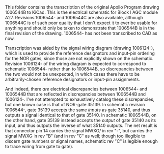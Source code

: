 This folder contains the transcription of the original Apollo Program drawing 1006544B to KiCad.  This is the electrical schematic for Block I AGC module A27.  Revisions 1006544- and 1006544C are also available, although 1006544C is of such poor quality that I don't expect it to ever be usable for anything and should only be taken to demonstrate that 1006544B is in the final revision of the drawing.  1006544- has not been transcribed to CAD as now.

Transcription was aided by the signal wiring diagram (drawing 1006124-), which is used to provide the reference designators and input-pin ordering for the NOR gates, since those are not explicitly shown on the schematic.  Revision 1006124- of the wiring diagram is expected to correspond to schematic 1006544- rather than to 1006544B, so discrepancies between the two would not be unexpected, in which cases there have to be arbitrarily-chosen reference designators or input-pin assignments.  

And indeed, there _are_ electrical discrepancies between 1006544- and 1006544B that are reflected in discrepancies between 1006544B and 1006124-.  I've not attempted to exhaustively catalog these discrepancies, but one known case is that of NOR-gate 35139. In schematic revision 1006544-, gate 35139 accepts the same _inputs_ as gate 35140, and thus outputs a signal identical to that of gate 35140.  In schematic 1006544B, on the other hand, gate 35139 instead accepts the _output_ of gate 35140 as its input, and thus outputs the inverse of what 35140 outputs.  The net result is that connector pin 14 carries the signal MWXG/ in rev "-", but carries the signal MWXG in rev "B" (and in rev "C" as well; though too illegible to discern gate numbers or signal names, schematic rev "C" is legible enough to trace wiring from gate to gate). 

